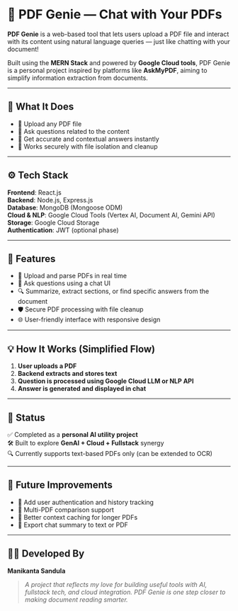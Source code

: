 # 📄 PDF Genie — Chat with Your PDFs

**PDF Genie** is a web-based tool that lets users upload a PDF file and interact with its content using natural language queries — just like chatting with your document!

Built using the **MERN Stack** and powered by **Google Cloud tools**, PDF Genie is a personal project inspired by platforms like **AskMyPDF**, aiming to simplify information extraction from documents.

---

## 🧠 What It Does

- 📂 Upload any PDF file
- 💬 Ask questions related to the content
- 🤖 Get accurate and contextual answers instantly
- 🔐 Works securely with file isolation and cleanup

---

## ⚙️ Tech Stack

**Frontend**: React.js  
**Backend**: Node.js, Express.js  
**Database**: MongoDB (Mongoose ODM)  
**Cloud & NLP**: Google Cloud Tools (Vertex AI, Document AI, Gemini API)  
**Storage**: Google Cloud Storage   
**Authentication**: JWT (optional phase)

---

## 🔧 Features

- 🚀 Upload and parse PDFs in real time
- 💬 Ask questions using a chat UI
- 🔍 Summarize, extract sections, or find specific answers from the document
- 🛡️ Secure PDF processing with file cleanup
- 🌐 User-friendly interface with responsive design

---

## 💡 How It Works (Simplified Flow)

1. **User uploads a PDF**
2. **Backend extracts and stores text**
3. **Question is processed using Google Cloud LLM or NLP API**
4. **Answer is generated and displayed in chat**

---

## 📌 Status

✅ Completed as a **personal AI utility project**  
🛠️ Built to explore **GenAI + Cloud + Fullstack** synergy  
🔍 Currently supports text-based PDFs only (can be extended to OCR)

---

## 🚀 Future Improvements

- 🔐 Add user authentication and history tracking  
- 📑 Multi-PDF comparison support  
- 🧠 Better context caching for longer PDFs  
- 📲 Export chat summary to text or PDF

---

## 🧑‍💻 Developed By

**Manikanta Sandula**  

> *A project that reflects my love for building useful tools with AI, fullstack tech, and cloud integration. PDF Genie is one step closer to making document reading smarter.*

```
